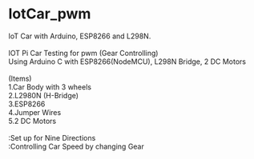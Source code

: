 # IotCar_pwm
IoT Car with Arduino, ESP8266 and L298N. <br>
<br>
IOT Pi Car Testing for pwm (Gear Controlling)<br>
Using Arduino C with ESP8266(NodeMCU), L298N Bridge, 2 DC Motors <br>
<br>
(Items)<br>
1.Car Body with 3 wheels<br>
2.L2980N (H-Bridge)<br>
3.ESP8266<br>
4.Jumper Wires<br>
5.2 DC Motors<br>
<br>
:Set up for Nine Directions<br>
:Controlling Car Speed by changing Gear<br>
